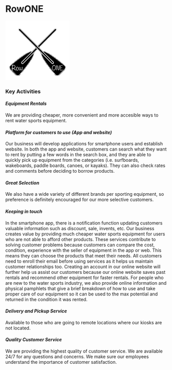   # RowONE

![](IMG_78243.jpg)

### **Key Activities**

#### *Equipment Rentals* ####

We are providing cheaper, more convenient and more accesible ways to rent water sports equipment. 

#### *Platform for customers to use (App and website)*

Our business will develop applications for smartphone users and establish website. In both the app and website, customers can search what they want to rent by putting a few words in the search box, and they are able to quickly pick up equipment from the categories (i.e. surfboards, wakeboards, paddle boards, canoes, or kayaks). They can also check rates and comments before deciding to borrow products.

#### *Great Selection* ####
 
We also have a wide variety of different brands per sporting equipment, so preference is definitely encouraged for our more selective customers.

#### *Keeping in touch* ####
In the smartphone app, there is a notification function updating customers valuable information such as discount, sale, invents, etc.
Our business creates value by providing much cheaper water sports equipment for users who are not able to afford other products. 
These services contribute to solving customer problems because customers can compare the cost, condition, experience with the seller of
equipment in the app or web. 
This means they can choose the products that meet their needs. All customers need to enroll their email before using services as it
helps us maintain customer relationships too. Creating an account in our online website will further help us assist our customers
because our online website saves past rentals and recommend other equipment for faster rentals. For people who are new to the water
sports industry, we also provide online information and physical pamphlets that give a brief breakdown of how to use and take proper
care of our equipment so it can be used to the max potential and returned in the condition it was rented.

#### *Delivery and Pickup Service* ####
Available to those who are going to remote locations where our kiosks are not located. 

#### *Quality Customer Service* ####
We are providing the highest quality of customer service. We are available 24/7 for any questions and concerns. We make sure our
employees understand the importance of customer satisfaction. 
